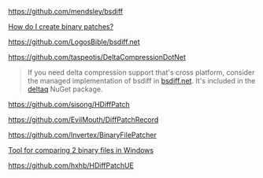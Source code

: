 https://github.com/mendsley/bsdiff

[How do I create binary patches?](https://stackoverflow.com/questions/1945075/how-do-i-create-binary-patches)

https://github.com/LogosBible/bsdiff.net

https://github.com/taspeotis/DeltaCompressionDotNet

> If you need delta compression support that's cross platform, consider the managed implementation of bsdiff in [bsdiff.net](https://github.com/LogosBible/bsdiff.net).
> It's included in the [deltaq](https://www.nuget.org/packages/deltaq/) NuGet package.

https://github.com/sisong/HDiffPatch

https://github.com/EvilMouth/DiffPatchRecord

https://github.com/Invertex/BinaryFilePatcher

[Tool for comparing 2 binary files in Windows](https://stackoverflow.com/questions/8166697/tool-for-comparing-2-binary-files-in-windows)

https://github.com/hxhb/HDiffPatchUE
